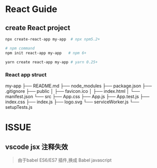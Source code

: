 # React Guide 


## create React project

```bash
npx create-react-app my-app  # npx npm5.2+

# npm command
npm init react-app my-app   # npm 6+

yarn create react-app my-app # yarn 0.25+
```

### React app struct

my-app
├── README.md
├── node_modules
├── package.json
├── .gitignore
├── public
│   ├── favicon.ico
│   ├── index.html
│   └── manifest.json
└── src
    ├── App.css
    ├── App.js
    ├── App.test.js
    ├── index.css
    ├── index.js
    ├── logo.svg
    └── serviceWorker.js
    └── setupTests.js

# ISSUE

## vscode jsx 注释失效 
> 由于babel ES6/ES7 插件,换成 Babel javascript

